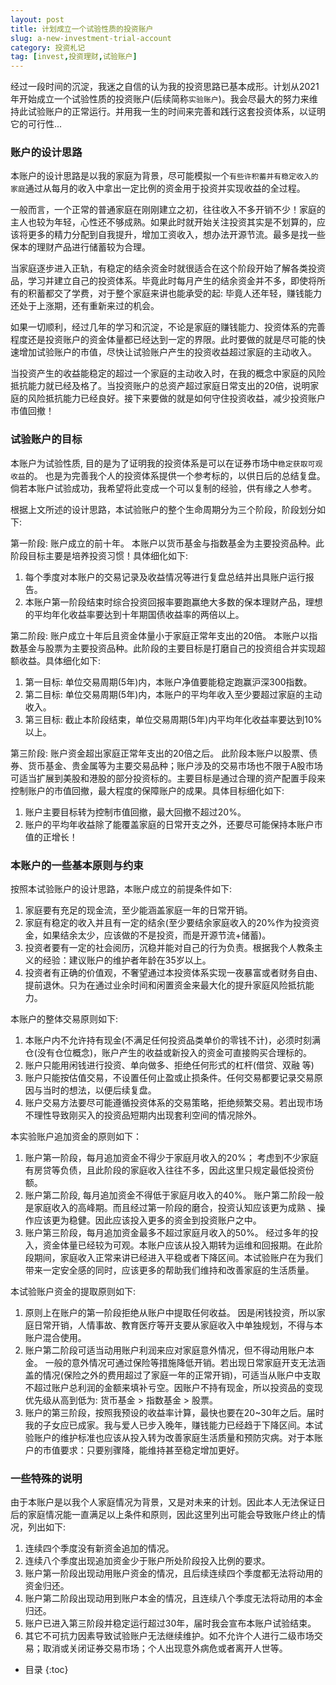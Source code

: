 ```yaml
---
layout: post
title: 计划成立一个试验性质的投资账户
slug: a-new-investment-trial-account
category: 投资札记
tag: [invest,投资理财,试验账户]
---
```

经过一段时间的沉淀，我迷之自信的认为我的投资思路已基本成形。计划从2021年开始成立一个试验性质的投资账户(后续简称`实验账户`)。我会尽最大的努力来维持此试验账户的正常运行。并用我一生的时间来完善和践行这套投资体系，以证明它的可行性...<!-- more -->

### 账户的设计思路

本账户的设计思路是以我的家庭为背景，尽可能模拟一个`有些许积蓄并有稳定收入的家庭`通过从每月的收入中拿出一定比例的资金用于投资并实现收益的全过程。

一般而言，一个正常的普通家庭在刚刚建立之初，往往收入不多开销不少！家庭的主人也较为年轻，心性还不够成熟。如果此时就开始关注投资其实是不划算的，应该将更多的精力分配到自我提升，增加工资收入，想办法开源节流。最多是找一些保本的理财产品进行储蓄较为合理。

当家庭逐步进入正轨，有稳定的结余资金时就很适合在这个阶段开始了解各类投资品，学习并建立自己的投资体系。毕竟此时每月产生的结余资金并不多，即使将所有的积蓄都交了学费，对于整个家庭来讲也能承受的起: 毕竟人还年轻，赚钱能力还处于上涨期，还有重新来过的机会。

如果一切顺利，经过几年的学习和沉淀，不论是家庭的赚钱能力、投资体系的完善程度还是投资账户的资金体量都已经达到一定的界限。此时要做的就是尽可能的快速增加试验账户的市值，尽快让试验账户产生的投资收益超过家庭的主动收入。

当投资产生的收益能稳定的超过一个家庭的主动收入时，在我的概念中家庭的风险抵抗能力就已经及格了。当投资账户的总资产超过家庭日常支出的20倍，说明家庭的风险抵抗能力已经良好。接下来要做的就是如何守住投资收益，减少投资账户市值回撤！

### 试验账户的目标

本账户为试验性质, 目的是为了证明我的投资体系是可以在证券市场中`稳定获取可观收益`的。 也是为完善我个人的投资体系提供一个参考标的，以供日后的总结复盘。倘若本账户试验成功，我希望将此变成一个可以复制的经验，供有缘之人参考。

根据上文所述的设计思路，本试验账户的整个生命周期分为三个阶段，阶段划分如下:

第一阶段: 账户成立的前十年。
本账户以货币基金与指数基金为主要投资品种。此阶段目标主要是培养投资习惯！具体细化如下:
1. 每个季度对本账户的交易记录及收益情况等进行复盘总结并出具账户运行报告。
2. 本账户第一阶段结束时综合投资回报率要跑赢绝大多数的保本理财产品，理想的平均年化收益率要达到十年期国债收益率的两倍以上。

第二阶段: 账户成立十年后且资金体量小于家庭正常年支出的20倍。
本账户以指数基金与股票为主要投资品种。此阶段的主要目标是打磨自己的投资组合并实现超额收益。具体细化如下:
1. 第一目标: 单位交易周期(5年)内，本账户净值要能稳定跑赢沪深300指数。
2. 第二目标: 单位交易周期(5年)内，本账户的平均年收入至少要超过家庭的主动收入。
3. 第三目标: 截止本阶段结束，单位交易周期(5年)内平均年化收益率要达到10%以上。

第三阶段: 账户资金超出家庭正常年支出的20倍之后。
此阶段本账户以股票、债券、货币基金、贵金属等为主要交易品种；账户涉及的交易市场也不限于A股市场可适当扩展到美股和港股的部分投资标的。主要目标是通过合理的资产配置手段来控制账户的市值回撤，最大程度的保障账户的成果。具体目标细化如下:
1. 账户主要目标转为控制市值回撤，最大回撤不超过20%。
2. 账户的平均年收益除了能覆盖家庭的日常开支之外，还要尽可能保持本账户市值的正增长！

### 本账户的一些基本原则与约束

按照本试验账户的设计思路，本账户成立的前提条件如下:
1. 家庭要有充足的现金流，至少能涵盖家庭一年的日常开销。
2. 家庭有稳定的收入并且有一定的结余(至少要结余家庭收入的20%作为投资资金，如果结余太少，应该做的不是投资，而是开源节流+储蓄)。
3. 投资者要有一定的社会阅历，沉稳并能对自己的行为负责。根据我个人教条主义的经验：建议账户的维护者年龄在35岁以上。
4. 投资者有正确的价值观，不奢望通过本投资体系实现一夜暴富或者财务自由、提前退休。只为在通过业余时间和闲置资金来最大化的提升家庭风险抵抗能力。

本账户的整体交易原则如下:
1. 本账户内不允许持有现金(不满足任何投资品类单价的零钱不计)，必须时刻满仓(没有仓位概念)，账户产生的收益或新投入的资金可直接购买合理标的。
2. 账户只能用闲钱进行投资、单向做多、拒绝任何形式的杠杆(借贷、双融 等)
3. 账户只能按估值交易，不设置任何止盈或止损条件。任何交易都要记录交易原因与当时的想法，以便后续复盘。
4. 账户交易方法要尽可能遵循投资体系的交易策略，拒绝频繁交易。若出现市场不理性导致刚买入的投资品短期内出现套利空间的情况除外。

本实验账户追加资金的原则如下：
1. 账户第一阶段，每月追加资金不得少于家庭月收入的20%； 考虑到不少家庭有房贷等负债，且此阶段的家庭收入往往不多，因此这里只规定最低投资份额。
2. 账户第二阶段, 每月追加资金不得低于家庭月收入的40%。 账户第二阶段一般是家庭收入的高峰期。而且经过第一阶段的磨合，投资认知应该更为成熟
、操作应该更为稳健。因此应该投入更多的资金到投资账户之中。
3. 账户第三阶段，每月追加资金最多不超过家庭月收入的50%。 经过多年的投入，资金体量已经较为可观。本账户应该从投入期转为运维和回报期。在此阶段期间，家庭收入正常来讲已经进入平稳或者下降区间。本试验账户在为我们带来一定安全感的同时，应该更多的帮助我们维持和改善家庭的生活质量。

本试验账户资金的提取原则如下:
1. 原则上在账户的第一阶段拒绝从账户中提取任何收益。 因是闲钱投资，所以家庭日常开销，人情事故、教育医疗等开支要从家庭收入中单独规划，不得与本账户混合使用。
2. 账户第二阶段可适当动用账户利润来应对家庭意外情况，但不得动用账户本金。 一般的意外情况可通过保险等措施降低开销。若出现日常家庭开支无法涵盖的情况(保险之外的费用超过了家庭一年的正常开销)，可适当从账户中支取不超过账户总利润的金额来填补亏空。因账户不持有现金，所以投资品的变现优先级从高到低为: 货币基金 > 指数基金 > 股票。
3. 账户的第三阶段，按照我预设的收益率计算，最快也要在20~30年之后。届时我的子女应已成家。我与爱人已步入晚年，赚钱能力已经趋于下降区间。本试验账户的维护标准也应该从投入转为改善家庭生活质量和预防灾病。对于本账户的市值要求：只要别骤降，能维持甚至稳定增加更好。

### 一些特殊的说明

由于本账户是以我个人家庭情况为背景，又是对未来的计划。因此本人无法保证日后的家庭情况能一直满足以上条件和原则，因此这里列出可能会导致账户终止的情况，列出如下:
1. 连续四个季度没有新资金追加的情况。
2. 连续八个季度出现追加资金少于账户所处阶段投入比例的要求。
3. 账户第一阶段出现动用账户资金的情况，且后续连续四个季度都无法将动用的资金归还。
4. 账户第二阶段出现动用到账户本金的情况，且连续八个季度无法将动用的本金归还。
5. 账户已进入第三阶段并稳定运行超过30年，届时我会宣布本账户试验结束。
6. 其它不可抗力因素导致试验账户无法继续维护。如不允许个人进行二级市场交易；取消或关闭证券交易市场；个人出现意外病危或者离开人世等。


* 目录
{:toc}
